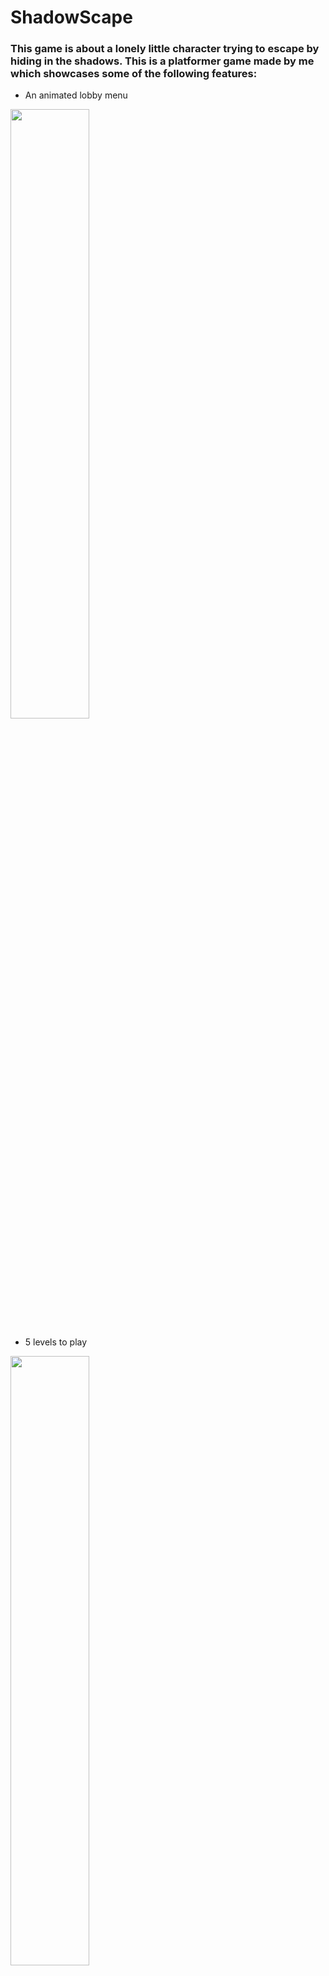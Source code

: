# ShadowScape
 
### This game is about a lonely little character trying to escape by hiding in the shadows. This is a platformer game made by me which showcases some of the following features: 
* An animated lobby menu
<img src="https://github.com/ShoumoPal/Escape-Room/assets/46050414/149ed654-d35e-4e47-ab26-b0de246388b1" width=50% height=50%>

* 5 levels to play 
<img src="https://github.com/ShoumoPal/Escape-Room/assets/46050414/dac681c4-63ce-434a-98e7-6787f7ed734f" width=50% height=50%>

* On screen animated instructions
<img src="https://github.com/ShoumoPal/Escape-Room/assets/46050414/9992aab9-856b-4af6-b1fc-b76b8fcd3616" width=50% height=50%>

![Untitled video - Made with Clipchamp (1)](https://github.com/ShoumoPal/Escape-Room/assets/46050414/46c59254-87d7-49bd-b3dc-d926ab2c2644)

* Moving platforms and a detection bar


![Untitled video - Made with Clipchamp (2)](https://github.com/ShoumoPal/Escape-Room/assets/46050414/35ebe230-31aa-4342-95c1-70b830bd218e)
